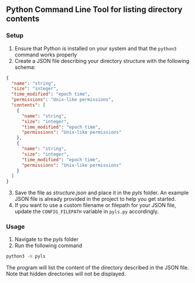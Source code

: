 ## Python Command Line Tool for listing directory contents

### Setup
1. Ensure that Python is installed on your system and that the `python3` command works properly
2. Create a JSON file describing your directory structure with the following schema:
```json
{
  "name": "string",
  "size": "integer",
  "time_modified": "epoch time",
  "permissions": "Unix-like permissions",
  "contents": [
    {
      "name": "string",
      "size": "integer",
      "time_modified": "epoch time",
      "permissions": "Unix-like permissions"
    },
    {
      "name": "string",
      "size": "integer",
      "time_modified": "epoch time",
      "permissions": "Unix-like permissions"
    }
  ]
}
```
3. Save the file as _structure.json_ and place it in the _pyls_ folder. An example JSON file is already provided in the project to help you get started. 
4. If you want to use a custom filename or filepath for your JSON file, update the `CONFIG_FILEPATH` variable in `pyls.py` accordingly.

### Usage
1. Navigate to the _pyls_ folder
2. Run the following command
``` bash
python3 -m pyls
```
The program will list the content of the directory described in the JSON file. Note that hidden directories will not be displayed.